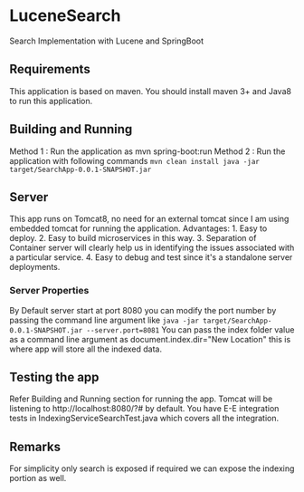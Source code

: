 # LuceneSearch

Search Implementation with Lucene and SpringBoot

## Requirements

This application is based on maven.
You should install maven 3+ and Java8 to run this application.

## Building and Running

Method 1 : Run the application as mvn spring-boot:run
Method 2 : Run the application with following commands
            ```
            mvn clean install
            java -jar target/SearchApp-0.0.1-SNAPSHOT.jar
            ```
## Server

This app runs on Tomcat8, no need for an external tomcat since I am using embedded tomcat for running the application.
Advantages:
        1. Easy to deploy.
        2. Easy to build microservices in this way.
        3. Separation of Container server will clearly help us in identifying the issues associated with a particular service.
        4. Easy to debug and test since it's a standalone server deployments.

### Server Properties

By Default server start at port 8080 you can modify the port number by passing the command line argument like
        ```java -jar target/SearchApp-0.0.1-SNAPSHOT.jar --server.port=8081```
You can pass the index folder value as a command line argument as document.index.dir="New Location" this is where app will store all the indexed data.

## Testing the app

Refer Building and Running section for running the app.
Tomcat will be listening to http://localhost:8080/?# by default.
You have E-E integration tests in IndexingServiceSearchTest.java which covers all the integration.

## Remarks

For simplicity only search is exposed if required we can expose the indexing portion as well.
